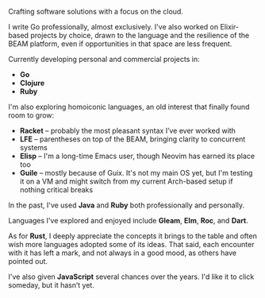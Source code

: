 Crafting software solutions with a focus on the cloud.

I write Go professionally, almost exclusively. I've also worked on Elixir-based projects by choice, drawn to the language and the resilience of the BEAM platform, even if opportunities in that space are less frequent.

Currently developing personal and commercial projects in:  
- **Go**  
- **Clojure**  
- **Ruby**

I'm also exploring homoiconic languages, an old interest that finally found room to grow:  
- **Racket** – probably the most pleasant syntax I’ve ever worked with  
- **LFE** – parentheses on top of the BEAM, bringing clarity to concurrent systems  
- **Elisp** – I'm a long-time Emacs user, though Neovim has earned its place too  
- **Guile** – mostly because of Guix. It's not my main OS yet, but I'm testing it on a VM and might switch from my current Arch-based setup if nothing critical breaks

In the past, I've used **Java** and **Ruby** both professionally and personally.

Languages I've explored and enjoyed include **Gleam**, **Elm**, **Roc**, and **Dart**.

As for **Rust**, I deeply appreciate the concepts it brings to the table and often wish more languages adopted some of its ideas. That said, each encounter with it has left a mark, and not always in a good mood, as others have pointed out.

I've also given **JavaScript** several chances over the years. I'd like it to click someday, but it hasn’t yet.

